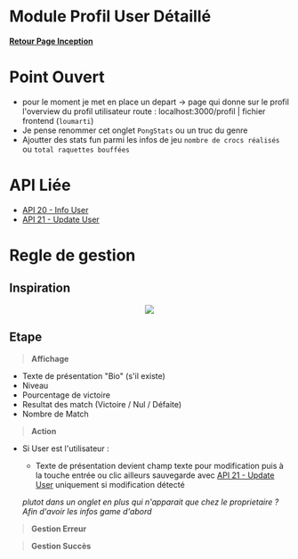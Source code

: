 # Module Profil User Détaillé

**[Retour Page Inception](./00_Page_Transcendence.md)**

# Point Ouvert
- pour le moment je met en place un depart -> page qui donne sur le profil l'overview du profil utilisateur
  route : localhost:3000/profil  |  fichier frontend (`loumarti`)
- Je pense renommer cet onglet `PongStats` ou un truc du genre
- Ajoutter des stats fun parmi les infos de jeu `nombre de crocs réalisés` ou `total raquettes bouffées`

# API Liée
- [API 20 - Info User](../API/20_Info_User.md)
- [API 21 - Update User](../API/21_Update_User.md)

# Regle de gestion

## Inspiration
<p align="center">
	<img src="./Inspiration/" />
</p>

## Etape

> **Affichage**

- Texte de présentation "Bio" (s'il existe)
- Niveau
- Pourcentage de victoire
- Resultat des match (Victoire / Nul / Défaite)
- Nombre de Match

> **Action**

- Si User est l'utilisateur :
	- Texte de présentation devient champ texte pour modification puis à la touche entrée ou clic ailleurs sauvegarde avec [API 21 - Update User](../API/21_Update_User.md) uniquement si modification détecté
	
	*plutot dans un onglet en plus qui n'apparait que chez le proprietaire ? Afin d'avoir les infos game d'abord*

> **Gestion Erreur**

> **Gestion Succès**
